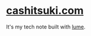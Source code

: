 # [cashitsuki.com](https://cashitsuki.com)

It's my tech note built with [lume](https://lumeland.github.io/).